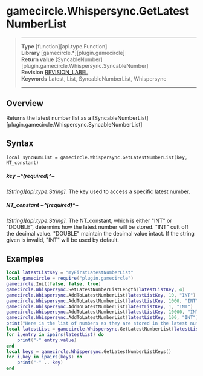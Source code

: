 # gamecircle.Whispersync.GetLatestNumberList

> --------------------- ------------------------------------------------------------------------------------------
> __Type__              [function][api.type.Function]  
> __Library__           [gamecircle.*][plugin.gamecircle]  
> __Return value__      [SyncableNumber][plugin.gamecircle.Whispersync.SyncableNumber]  
> __Revision__          [REVISION_LABEL](REVISION_URL)  
> __Keywords__          Latest, List, SyncableNumberList, Whispersync    
> --------------------- ------------------------------------------------------------------------------------------


## Overview
Returns the latest number list as a [SyncableNumberList][plugin.gamecircle.Whispersync.SyncableNumberList]


## Syntax
	local syncNumList = gamecircle.Whispersync.GetLatestNumberList(key, NT_constant)
	
##### key ~^(required)^~
_[String][api.type.String]._ The key used to access a specific latest number.

##### NT_constant ~^(required)^~
_[String][api.type.String]._ The NT_constant, which is either "INT" or "DOUBLE", determins how the latest number will be stored. "INT" cutt off the decimal value. "DOUBLE" maintain the decimal value intact. If the string given is invalid, "INT" will be used by default.

## Examples

``````lua 
local latestListKey = "myFirstLatestNumberList" 
local gamecircle = require("plugin.gamecircle")  
gamecircle.Init(false, false, true)  
gamecircle.Whispersync.SetLatestNumberListLength(latestListKey, 4)  
gamecircle.Whispersync.AddToLatestNumberList(latestListKey, 10, "INT")  
gamecircle.Whispersync.AddToLatestNumberList(latestListKey, 1000, "INT")  
gamecircle.Whispersync.AddToLatestNumberList(latestListKey, 1, "INT")  
gamecircle.Whispersync.AddToLatestNumberList(latestListKey, 10000, "INT")   
gamecircle.Whispersync.AddToLatestNumberList(latestListKey, 100, "INT")  
print("Here is the list of numbers as they are stored in the latest number list. They should be in the order from latest to oldest.")  
local latestList = gamecircle.Whispersync.GetLatestNumberList(latestListKey)  
for i,entry in ipairs(latestList) do  
	print("-" entry.value)  
end  
local keys = gamecircle.Whispersync.GetLatestNumberListKeys()  
for i,key in ipairs(keys) do  
	print("-" .. key)  
end  
``````